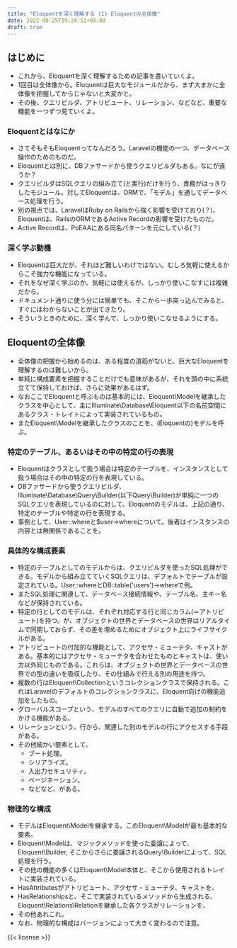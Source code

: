 ```yaml
---
title: "Eloquentを深く理解する (1) Eloquentの全体像"
date: 2022-08-25T19:24:51+09:00
draft: true
---
```


## はじめに

* これから、Eloquentを深く理解するための記事を書いていくよ。
* 1回目は全体像から。Eloquentは巨大なモジュールだから、まず大まかに全体像を把握してからじゃないと大変かと。
* その後、クエリビルダ、アトリビュート、リレーション、などなど、重要な機能を一つずつ見ていくよ。


### Eloquentとはなにか

* さてそもそもEloquentってなんだろう。Laravelの機能の一つ、データベース操作のためのものだ。
* Eloquentとは別に、DBファサードから使うクエリビルダもある。なにが違うか？
* クエリビルダはSQLクエリの組み立て(と実行)だけを行う、責務がはっきりしたモジュール。対してEloquentは、ORMで、「モデル」を通してデータベース処理を行う。
* 別の視点では、LaravelはRuby on Railsから強く影響を受けており(？)、Eloquentは、RailsのORMであるActive Recordの影響を受けたものだ。
* Active Recordは、PoEAAにある同名パターンを元にしている(？)


### 深く学ぶ動機

* Eloquentは巨大だが、それほど難しいわけではない。むしろ気軽に使えるからこそ強力な機能になっている。
* それをなぜ深く学ぶのか。気軽には使えるが、しっかり使いこなすには複雑だから。
* ドキュメント通りに使う分には簡単でも、そこから一歩突っ込んでみると、すぐにはわからないことが出てきたり。
* そういうときのために、深く学んで、しっかり使いこなせるようにする。


## Eloquentの全体像

* 全体像の把握から始めるのは、ある程度の道筋がないと、巨大なEloquentを理解するのは難しいから。
* 単純に構成要素を把握することだけでも意味があるが、それを頭の中に系統立てて保持しておけば、さらに効果があるはず。
* なおここでEloquentと呼ぶものは基本的には、Eloquent\Modelを継承したクラスを中心として、主にIlluminate\Database\Eloquent以下の名前空間にあるクラス・トレイトによって実装されているもの。
* またEloquent\Modelを継承したクラスのことを、(Eloquentの)モデルを呼ぶ。


### 特定のテーブル、あるいはその中の特定の行の表現

* Eloquentはクラスとして扱う場合は特定のテーブルを、インスタンスとして扱う場合はその中の特定の行を表現している。
* DBファサードから使うクエリビルダ、Illuminate\Database\Query\Builder(以下Query\Builder)が単純に一つのSQLクエリを表現しているのに対して、Eloquentのモデルは、上記の通り、特定のテーブルや特定の行を表現する。
* 事例として、User::whereと$user->whereについて。後者はインスタンスの内容とは無関係であることを。


### 具体的な構成要素

* 特定のテーブルとしてのモデルからは、クエリビルダを使ったSQL処理ができる。モデルから組み立てていくSQLクエリは、デフォルトでテーブルが設定されている。User::whereとDB::table('users')->whereで例。
* またSQL処理に関連して、データベース接続情報や、テーブル名、主キー名などが保持されている。
* 特定の行としてのモデルは、それぞれ対応する行と同じカラム(＝アトリビュート)を持つ。が、オブジェクトの世界とデータベースの世界はリアルタイムで同期しておらず、その差を埋めるためにオブジェクト上にライフサイクルがある。
* アトリビュートの付加的な機能として、アクセサ・ミューテタ、キャストがある。基本的にはアクセサ・ミューテタを合わせたものとキャストは、使い方以外同じものである。これらは、オブジェクトの世界とデータベースの世界での型の違いを吸収したり、その仕組みで行える別の用途を持つ。
* 複数の行はEloquent\Collectionというコレクションクラスで保持される。これはLaravelのデフォルトのコレクションクラスに、Eloquent向けの機能追加をしたもの。
* グローバルスコープという、モデルのすべてのクエリに自動で追加の制約をかける機能がある。
* リレーションという、行から、関連した別のモデルの行にアクセスする手段がある。
* その他細かい要素として、
  * ブート処理。
  * シリアライズ。
  * 入出力セキュリティ。
  * ページネーション。
  * などなど、がある。


### 物理的な構成

* モデルはEloquent\Modelを継承する。このEloquent\Modelが最も基本的な要素。
* Eloquent\Modelは、マジックメソッドを使った委譲によって、Eloquent\Builder, そこからさらに委譲されるQuery\Builderによって、SQL処理を行う。
* その他の機能の多くはEloquent\Model本体と、そこから使用されるトレイトに実装されている。
* HasAttributesがアトリビュート、アクセサ・ミューテタ、キャストを、
* HasRelationshipsと、そこで実装されているメソッドから生成される、Eloquent\Relations\Relationを継承した各クラスがリレーションを、
* その他あれこれ。
* なお、物理的な構成はバージョンによって大きく変わるので注意。


{{< license >}}



